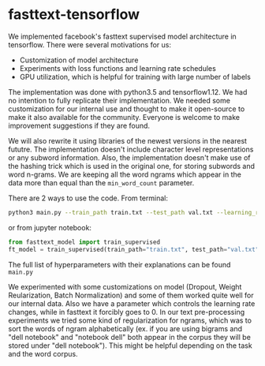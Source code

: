 # fasttext-tensorflow

We implemented facebook's fasttext supervised model architecture in tensorflow. There were several motivations for us:
+ Customization of model architecture
+ Experiments with loss functions and learning rate schedules
+ GPU utilization, which is helpful for training with large number of labels

The implementation was done with python3.5 and tensorflow1.12. 
We had no intention to fully replicate their implementation. We needed some customization for our internal use and thought to make it open-source to make it also available for the community. Everyone is welcome to make improvement suggestions if they are found.  

We will also rewrite it using libraries of the newest versions in the nearest fututre. The implementation doesn't include character level representations or any subword information. Also, the implementation doesn't make use of the hashing trick which is used in the original one, for storing subwords and word n-grams. We are keeping all the word 
ngrams which appear in the data more than equal than the `min_word_count` parameter. 

There are 2 ways to use the code. 
From terminal:
``` bash
python3 main.py --train_path train.txt --test_path val.txt --learning_rate 0.3 --num_epochs 5 --use_gpu 1 --gpu_fraction 0.9 --batch_size 1024 --min_word_count 5
```

or from jupyter notebook: 
``` python
from fasttext_model import train_supervised
ft_model = train_supervised(train_path="train.txt", test_path="val.txt", use_gpu=True, hyperparams={"learning_rate": 0.3, "num_epochs":5, "gpu_fraction": 0.9, "batch_size":1024, "min_word_count": 5}) 
```

The full list of hyperparameters with their explanations can be found `main.py`

We experimented with some customizations on model (Dropout, Weight Reularization, Batch Normalization) and some of them worked quite well for our internal data. Also we have a parameter which controls the learning rate changes, while in fasttext it forcibly goes to 0. 
In our text pre-processing experiments we tried some kind of regularization for ngrams, which was to sort the words of ngram alphabetically (ex. if you are using bigrams and "dell notebook" and "notebook dell" both appear in the corpus they will be stored under "dell notebook"). This might be helpful depending on the task and the word corpus.   


